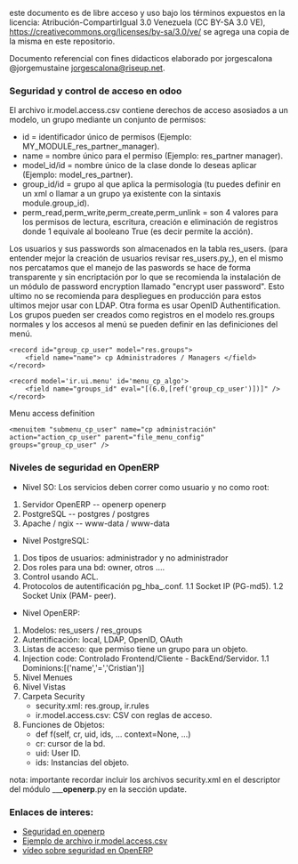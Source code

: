 este documento es de libre acceso y uso bajo los términos expuestos en la licencia: Atribución-CompartirIgual 3.0 Venezuela (CC BY-SA 3.0 VE), https://creativecommons.org/licenses/by-sa/3.0/ve/ se agrega una copia de la misma en este repositorio.

Documento referencial con fines didacticos elaborado por jorgescalona @jorgemustaine jorgescalona@riseup.net.
### Seguridad y control de acceso en odoo

El archivo ir.model.access.csv contiene derechos de acceso asosiados a un modelo, un grupo mediante un conjunto de permisos:

* id = identificador único de permisos (Ejemplo: MY_MODULE_res_partner_manager).
* name = nombre único para el permiso (Ejemplo: res_partner manager).
* model_id/id = nombre único de la clase donde lo deseas aplicar (Ejemplo: model_res_partner).
* group_id/id = grupo al que aplica la permisología (tu puedes definir en un xml o llamar a un grupo ya existente con la sintaxis module.group_id).
* perm_read,perm_write,perm_create,perm_unlink = son 4 valores para los permisos de lectura, escritura, creación e eliminación de registros donde 1 equivale al booleano True (es decir permite la acción).

Los usuarios y sus passwords son almacenados en la tabla res_users. (para entender mejor la creación de usuarios revisar res_users.py_), en el mismo nos percatamos que el manejo de las paswords se hace de forma transparente y sin encriptación por lo que se recomienda la instalación de un módulo de password encryption llamado "encrypt user password". Esto ultimo no se recomienda para despliegues en producción para estos ultimos mejor usar con LDAP. Otra forma es usar OpenID Authentification.
Los grupos pueden ser creados como registros en el modelo res.groups normales y los accesos al menú se pueden definir en las definiciones del menú.

```
<record id="group_cp_user" model="res.groups">
	<field name="name"> cp Administradores / Managers </field>
</record>

<record model='ir.ui.menu' id='menu_cp_algo'>
	<field name="groups_id" eval="[(6.0,[ref('group_cp_user')])]" />
</record>

```

Menu access definition

```
<menuitem "submenu_cp_user" name="cp administración" action="action_cp_user" parent="file_menu_config" groups="group_cp_user" />

```
### Niveles de seguridad en OpenERP

* Nivel SO:
 Los servicios deben correr como usuario y no como root:
 
1.  Servidor OpenERP -- openerp openerp
1.  PostgreSQL -- postgres / postgres
1.  Apache / ngix -- www-data / www-data

* Nivel PostgreSQL:

1. Dos tipos de usuarios: administrador y no administrador 
1. Dos roles para una bd: owner, otros ....
1. Control usando ACL.
1. Protocolos de autentificación pg_hba_.conf.
1.1 Socket IP (PG-md5).
1.2 Socket Unix (PAM- peer).

* Nivel OpenERP:

1. Modelos: res_users / res_groups
1. Autentificación: local, LDAP, OpenID, OAuth
1. Listas de acceso: que permiso tiene un grupo para un objeto.
1. Injection code: Controlado Frontend/Cliente - BackEnd/Servidor.
1.1 Dominions:[('name','=','Cristian')]
1. Nivel Menues 
1. Nivel Vistas
1. Carpeta Security
    * security.xml: res.group, ir.rules
    * ir.model.access.csv: CSV con reglas de acceso.
1. Funciones de Objetos:
    * def f(self, cr, uid, ids, ... context=None, ...)
    * cr: cursor de la bd.
    * uid: User ID.
    * ids: Instancias del objeto.

nota: importante recordar incluir los archivos security.xml en el descriptor del módulo _____openerp__.py en la sección update.

### Enlaces de interes:

* [Seguridad en openerp](http://www.zbeanztech.com/blog/security-openerp)
* [Ejemplo de archivo ir.model.access.csv](https://github.com/OCA/OCB/blob/8.0/addons/crm_claim/security/ir.model.access.csv)
* [vídeo sobre seguridad en OpenERP](https://www.youtube.com/watch?v=KeUUARKSVuE)

